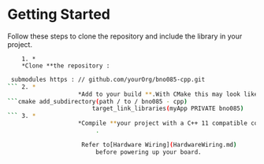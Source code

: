 # Getting Started

Follow these steps to clone the repository and
            include the library in your project.

        1. *
        *Clone **the repository :
   ```bash git clone-- recurse -
    submodules https : // github.com/yourOrg/bno085-cpp.git
   ``` 2. *
                       *Add to your build **.With CMake this may look like :
   ```cmake add_subdirectory(path / to / bno085 - cpp)
                           target_link_libraries(myApp PRIVATE bno085)
   ``` 3. *
                       *Compile **your project with a C++ 11 compatible compiler
                            .

                        Refer to[Hardware Wiring](HardwareWiring.md)
                            before powering up your board.
